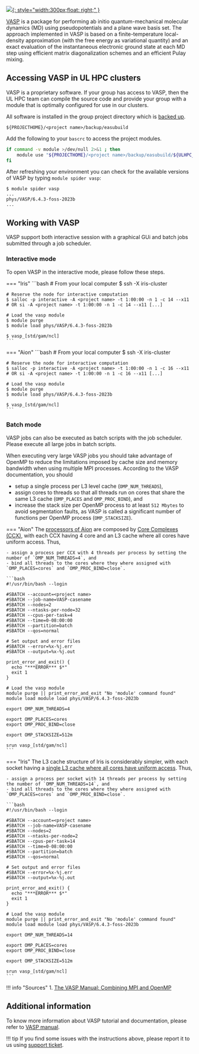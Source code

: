 [![](https://www.vasp.at/images/logo.png){: style="width:300px;float: right;" }](https://www.vasp.at/)

[VASP](https://www.vasp.at/documentation/) is a package for performing ab initio quantum-mechanical molecular dynamics (MD) using pseudopotentials and a plane wave basis set. The approach implemented in VASP is based on a finite-temperature local-density approximation (with the free energy as variational quantity) and an exact evaluation of the instantaneous electronic ground state at each MD step using efficient matrix diagonalization schemes and an efficient Pulay mixing.

## Accessing VASP in UL HPC clusters

VASP is a proprietary software. If your group has access to VASP, then the UL HPC team can compile the source code and provide your group with a module that is optimally configured for use in our clusters.

All software is installed in the group project directory which is [backed up](/data/backups/#directories-on-the-ulhpc-clusters-infrastructure).
```
${PROJECTHOME}/<project name>/backup/easubuild
```
Add the following to your `bascrc` to access the project modules.
```bash
if command -v module >/dev/null 2>&1 ; then
    module use "${PROJECTHOME}/<project name>/backup/easubuild/${ULHPC_CLUSTER}/2023b/${RESIF_ARCH}/modules/all"
fi
```

After refreshing your environment you can check for the available versions of VASP by typing `module spider vasp`:
```
$ module spider vasp
...
phys/VASP/6.4.3-foss-2023b
...
```

## Working with VASP

VASP support both interactive session with a graphical GUi and batch jobs submitted through a job scheduler.

### Interactive mode

To open VASP in the interactive mode, please follow these steps.

=== "Iris"
    ```bash
    # From your local computer
    $ ssh -X iris-cluster

    # Reserve the node for interactive computation
    $ salloc -p interactive -A <project name> -t 1:00:00 -n 1 -c 14 --x11
    # OR si -A <project name> -t 1:00:00 -n 1 -c 14 --x11 [...]

    # Load the vasp module
    $ module purge
    $ module load phys/VASP/6.4.3-foss-2023b

    $ vasp_[std/gam/ncl]
    ```
=== "Aion"
    ```bash
    # From your local computer
    $ ssh -X iris-cluster

    # Reserve the node for interactive computation
    $ salloc -p interactive -A <project name> -t 1:00:00 -n 1 -c 16 --x11
    # OR si -A <project name> -t 1:00:00 -n 1 -c 16 --x11 [...]

    # Load the vasp module
    $ module purge
    $ module load phys/VASP/6.4.3-foss-2023b

    $ vasp_[std/gam/ncl]
    ```

### Batch mode

VASP jobs can also be executed as batch scripts with the job scheduler. Please execute all large jobs in batch scripts.

When executing very large VASP jobs you should take advantage of OpenMP to reduce the limitations imposed by cache size and memory bandwidth when using multiple MPI processes. According to the VASP documentation, you should

- setup a single process per L3 level cache (`OMP_NUM_THREADS`),
- assign cores to threads so that all threads run on cores that share the same L3 cache (`OMP_PLACES` and `OMP_PROC_BIND`), and
- increase the stack size per OpenMP process to at least `512 Mbytes` to avoid segmentation faults, as VASP is called a significant number of functions per OpenMP process (`OMP_STACKSIZE`).

=== "Aion"
    The [processors of Aion](https://en.wikichip.org/wiki/amd/epyc/7h12) are composed by [Core Complexes (CCX)](https://en.wikichip.org/wiki/amd/microarchitectures/zen_2#Core_Complex), with each CCX having 4 core and an L3 cache where all cores have uniform access. Thus,

    - assign a process per CCX with 4 threads per process by setting the number of `OMP_NUM_THREADS=4`, and
    - bind all threads to the cores where they where assigned with `OMP_PLACES=cores` and `OMP_PROC_BIND=close`.

    ```bash
    #!/usr/bin/bash --login

    #SBATCH --account=<project name>
    #SBATCH --job-name=VASP-casename
    #SBATCH --nodes=2
    #SBATCH --ntasks-per-node=32
    #SBATCH --cpus-per-task=4
    #SBATCH --time=0-08:00:00
    #SBATCH --partition=batch
    #SBATCH --qos=normal

    # Set output and error files
    #SBATCH --error=%x-%j.err
    #SBATCH --output=%x-%j.out

    print_error_and_exit() {
      echo "***ERROR*** $*"
      exit 1
    }

    # Load the vasp module
    module purge || print_error_and_exit "No 'module' command found"
    module load module load phys/VASP/6.4.3-foss-2023b

    export OMP_NUM_THREADS=4

    export OMP_PLACES=cores
    export OMP_PROC_BIND=close

    export OMP_STACKSIZE=512m

    srun vasp_[std/gam/ncl]
    ```

=== "Iris"
    The L3 cache structure of Iris is considerably simpler, with each socket having a [single L3 cache where all cores have uniform access](https://en.wikichip.org/wiki/intel/xeon_e5/e5-2680_v4). Thus,

    - assign a process per socket with 14 threads per process by setting the number of `OMP_NUM_THREADS=14`, and
    - bind all threads to the cores where they where assigned with `OMP_PLACES=cores` and `OMP_PROC_BIND=close`.

    ```bash
    #!/usr/bin/bash --login

    #SBATCH --account=<project name>
    #SBATCH --job-name=VASP-casename
    #SBATCH --nodes=2
    #SBATCH --ntasks-per-node=2
    #SBATCH --cpus-per-task=14
    #SBATCH --time=0-08:00:00
    #SBATCH --partition=batch
    #SBATCH --qos=normal

    # Set output and error files
    #SBATCH --error=%x-%j.err
    #SBATCH --output=%x-%j.out

    print_error_and_exit() {
      echo "***ERROR*** $*"
      exit 1
    }

    # Load the vasp module
    module purge || print_error_and_exit "No 'module' command found"
    module load module load phys/VASP/6.4.3-foss-2023b

    export OMP_NUM_THREADS=14

    export OMP_PLACES=cores
    export OMP_PROC_BIND=close

    export OMP_STACKSIZE=512m

    srun vasp_[std/gam/ncl]
    ```

!!! info "Sources"
    1. [The VASP Manual: Combining MPI and OpenMP](https://www.vasp.at/wiki/index.php/Combining_MPI_and_OpenMP)

## Additional information

To know more information about VASP tutorial and documentation, please refer to [VASP manual](https://www.vasp.at/wiki/index.php/The_VASP_Manual).

!!! tip
    If you find some issues with the instructions above, please report it to us using [support ticket](https://hpc.uni.lu/support).

